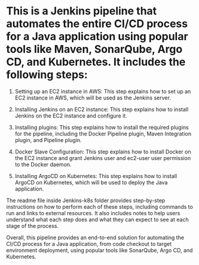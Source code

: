 # This is a Jenkins pipeline that automates the entire CI/CD process for a Java application using popular tools like Maven, SonarQube, Argo CD, and Kubernetes. It includes the following steps:

1. Setting up an EC2 instance in AWS: This step explains how to set up an EC2 instance in AWS, which will be used as the Jenkins server.

2. Installing Jenkins on an EC2 instance: This step explains how to install Jenkins on the EC2 instance and configure it.

3. Installing plugins: This step explains how to install the required plugins for the pipeline, including the Docker Pipeline plugin, Maven Integration plugin, and Pipeline plugin.

4. Docker Slave Configuration: This step explains how to install Docker on the EC2 instance and grant Jenkins user and ec2-user user permission to the Docker daemon.

5. Installing ArgoCD on Kubernetes: This step explains how to install ArgoCD on Kubernetes, which will be used to deploy the Java application.

The readme file inside Jenkins-k8s folder provides step-by-step instructions on how to perform each of these steps, including commands to run and links to external resources. It also includes notes to help users understand what each step does and what they can expect to see at each stage of the process.

Overall, this pipeline provides an end-to-end solution for automating the CI/CD process for a Java application, from code checkout to target environment deployment, using popular tools like SonarQube, Argo CD, and Kubernetes.
